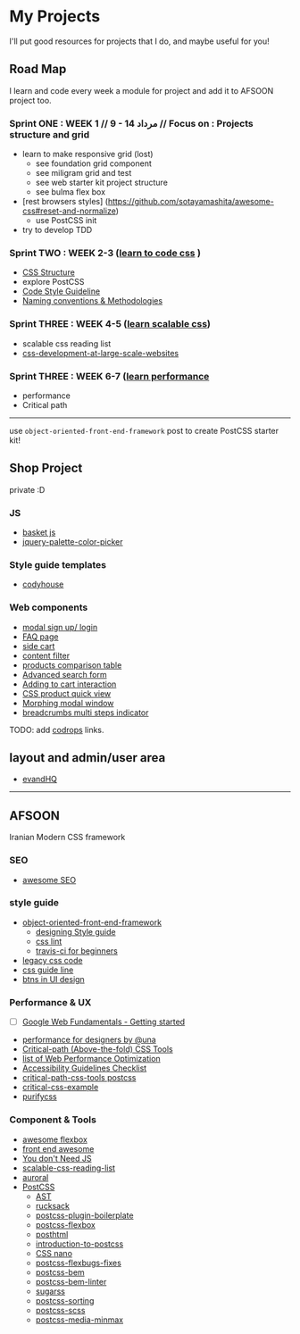 # My Projects
I'll put good resources for projects that I do, and maybe useful for you!
## Road Map
I learn and code every week a module for project and add it to AFSOON project too.

### Sprint ONE : WEEK 1  //  9 - 14 مرداد // Focus on : Projects structure and grid
- learn to make responsive grid (lost)
  - see foundation grid component
  - see miligram grid and test
  - see web starter kit project structure
  - see bulma flex box
- [rest browsers styles] (https://github.com/sotayamashita/awesome-css#reset-and-normalize)
  - use PostCSS init
- try to develop TDD

### Sprint TWO : WEEK 2-3 ([learn to code css](https://github.com/sotayamashita/awesome-css) )
- [CSS Structure](https://github.com/sotayamashita/awesome-css#css-structure)
- explore PostCSS
- [Code Style Guideline](https://github.com/sotayamashita/awesome-css#code-style-guideline)
- [Naming conventions & Methodologies](https://github.com/sotayamashita/awesome-css#naming-conventions--methodologies)

### Sprint THREE : WEEK 4-5 ([learn scalable css](https://github.com/davidtheclark/scalable-css-reading-list))
- scalable css reading list
- [css-development-at-large-scale-websites](https://github.com/sotayamashita/awesome-css#css-development-at-large-scale-websites)

### Sprint THREE : WEEK 6-7 ([learn performance]((https://github.com/davidsonfellipe/awesome-wpo))
- performance
- Critical path

---
use `object-oriented-front-end-framework` post to create PostCSS starter kit!

## Shop Project
private :D

### JS
- [basket js](https://addyosmani.com/basket.js/)
- [jquery-palette-color-picker](https://github.com/carloscabo/jquery-palette-color-picker)

### Style guide templates
- [codyhouse](https://codyhouse.co/gem/css-style-guide-template/)

### Web components
- [modal sign up/ login](https://codyhouse.co/demo/login-signup-modal-window/index.html#0)
- [FAQ page](https://codyhouse.co/demo/faq-template/index.html)
- [side cart](https://codyhouse.co/demo/side-cart/index.html#0)
- [content filter](https://codyhouse.co/demo/content-filter/index.html#0)
- [products comparison table](https://codyhouse.co/demo/products-comparison-table/index.html)
- [Advanced search form](https://codyhouse.co/gem/advanced-search-form/)
- [Adding to cart interaction](https://codyhouse.co/demo/add-to-cart-interaction/index.html)
- [CSS product quick view](https://codyhouse.co/gem/css-product-quick-view/)
- [Morphing modal window](https://codyhouse.co/gem/morphing-modal-window/)
- [breadcrumbs multi steps indicator](https://codyhouse.co/demo/breadcrumbs-multi-steps-indicator/index.html)

TODO: add [codrops](http://tympanus.net/codrops/) links.

## layout and admin/user area
- [evandHQ](https://evand.ir/account)

---

## AFSOON
Iranian Modern CSS framework

### SEO
- [awesome SEO](https://github.com/marcobiedermann/search-engine-optimization)

### style guide
- [object-oriented-front-end-framework](https://www.impression.co.uk/blog/4327/object-oriented-front-end-framework)
  - [designing Style guide](https://medium.freecodecamp.com/designing-a-styleguide-elements-that-go-into-functional-and-beautiful-products-ff1621e00a0e#.2fu0de3gc)
  - [css lint](https://github.com/CSSLint/csslint)
  - [travis-ci for beginners](https://docs.travis-ci.com/user/for-beginners)
- [legacy css code](http://tinnedfruit.com/2016/07/25/are-you-writing-legacy-css-code.html)
- [css guide line](http://cssguidelin.es/)
- [btns in UI design](https://uxplanet.org/buttons-in-ui-design-the-evolution-of-style-and-best-practices-56536dc5386e#.lnbvubf4f)

### Performance & UX
- [ ] [Google Web Fundamentals - Getting started](https://developers.google.com/web/fundamentals/getting-started/?hl=en)
- [performance for designers by @una](https://una.im/perf-design-wins/)
- [Critical-path (Above-the-fold) CSS Tools](https://github.com/addyosmani/critical-path-css-tools)
- [list of Web Performance Optimization](https://github.com/davidsonfellipe/awesome-wpo)
- [Accessibility Guidelines Checklist](http://accessibility.voxmedia.com/)
- [critical-path-css-tools postcss](https://medium.com/@nocreativity/manage-your-critical-css-with-this-postcss-plugin-6be1ca226c06#.lm47ir8l8)
- [critical-css-example](https://github.com/mrnocreativity/critical-css-example)
- [purifycss](https://github.com/purifycss/purifycss)

### Component & Tools
- [awesome flexbox](https://github.com/afonsopacifer/awesome-flexbox)
- [front end awesome](https://github.com/sindresorhus/awesome#front-end-development)
- [You don't Need JS](https://github.com/NamPNQ/You-Dont-Need-Javascript)
- [scalable-css-reading-list](https://github.com/davidtheclark/scalable-css-reading-list)
- [auroral](https://github.com/LunarLogic/auroral)
- [PostCSS](https://github.com/postcss/postcss)
  - [AST](https://en.wikipedia.org/wiki/Abstract_syntax_tree)
  - [rucksack](http://simplaio.github.io/rucksack/)
  - [postcss-plugin-boilerplate](https://github.com/postcss/postcss-plugin-boilerplate)
  - [postcss-flexbox](https://www.npmjs.com/package/postcss-flexbox)
  - [posthtml](https://github.com/posthtml/posthtml)
  - [introduction-to-postcss](https://www.smashingmagazine.com/2015/12/introduction-to-postcss/)
  - [CSS nano](http://cssnano.co/)
  - [postcss-flexbugs-fixes](https://github.com/luisrudge/postcss-flexbugs-fixes)
  - [postcss-bem](https://github.com/ileri/postcss-bem)
  - [postcss-bem-linter](https://github.com/postcss/postcss-bem-linter)
  - [sugarss](https://github.com/postcss/sugarss)
  - [postcss-sorting](https://github.com/hudochenkov/postcss-sorting)
  - [postcss-scss](https://github.com/postcss/postcss-scss)
  - [postcss-media-minmax](https://github.com/postcss/postcss-media-minmax)
